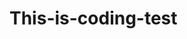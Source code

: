 # This-is-coding-test
     
  
    
 
   
    
        
           
                 
                
                 
     
                
           
            
         
      
    
